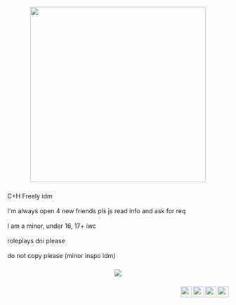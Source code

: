 <br clear="both">

<div align="center">
  <img height="400" src="https://camo.githubusercontent.com/711311ce6ca2d68312a099b477a83530f541b81243ababe0c6a5cc332833de47/68747470733a2f2f696d672e706c6179626f6f6b2e636f6d2f35656978686730636557524253646e567941465a7256357a416338635a67325138323276546141366544382f5a334d364c79397762474635596d39762f6179316863334e6c64484d74634856692f62476c6a4c7a55784d6a41784f546b312f4c5759344e3255744e444e6b5a5331682f4e4755784c5445774e446b305a446b352f596a49334d51"  />
</div>

###

<p align="left">C+H Freely idm<br><br>I'm always open 4 new friends pls js read info and ask for req<br><br>I am a minor, under 16, 17+ iwc<br><br>roleplays dni please<br><br>do not copy please (minor inspo idm)</p>

###

<div align="center">
  <img src="https://visitor-badge.laobi.icu/badge?page_id=Morgio.Morgio&left_color=black&right_color=darkred&left_text=cool%20people"  />
</div>

###

<img align="right" height="25" src="https://64.media.tumblr.com/a995968e1b0a942224d69e9cc70950b5/7edbd016635ef3d8-0e/s250x400/6b456339d33d95bcaa06e43581c058f1c8c35ee3.gifv"  />

###

<img align="right" height="25" src="https://64.media.tumblr.com/63b433dfef21799cfd34fef14d9057ba/4fdd7292ae378a58-5a/s250x400/14456df46c24bb45e334031a20743cf351396d42.gifv"  />

###

<img align="right" height="25" src="https://64.media.tumblr.com/03f3108b05829c00fa870d3712cbb6c3/150050ef62aeb4f9-b8/s250x400/e92243b3baa1b7629bc6c01cac92c10b329a96ae.gifv"  />

###

<img align="right" height="25" src="https://64.media.tumblr.com/d1a3023bc88c3839cb4221dc1b89882e/858fba5bea03910f-ab/s400x600/08bdceae430016f2140ea5fcfc876483fe8052b5.gifv"  />

###
